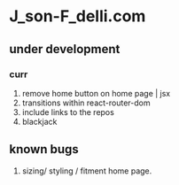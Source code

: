 # J_son-F_delli.com

## under development
### curr
1. remove home button on home page | jsx
2. transitions within react-router-dom
3. include links to the repos
4. blackjack


## known bugs
1. sizing/ styling / fitment home page.

<!-- Scratch  -->

<!--
    <h2>Languages and Libraries I Use</h2>
    <i className="fas fa-terminal">&nbsp; JavaScript</i><br />
    <i className="fas fa-terminal">&nbsp; React</i><br />
    <i className="fas fa-terminal">&nbsp; Python</i><br />
    <i className="fas fa-terminal">&nbsp; Express</i><br />
    <i className="fas fa-terminal">&nbsp; Node</i><br />
    <i className="fas fa-terminal">&nbsp; Material-UI</i><br />
    <i className="fas fa-terminal">&nbsp; Axios</i><br />
    <i className="fas fa-terminal">&nbsp; Styled-Components</i><br />
    <i className="fas fa-terminal">&nbsp; React-Router</i><br />
    <i className="fas fa-terminal">&nbsp; Yup</i><br />
-->
                            

